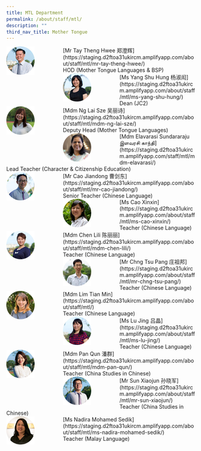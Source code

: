 ```yaml
---
title: MTL Department
permalink: /about/staff/mtl/
description: ""
third_nav_title: Mother Tongue
---
```

<div>  
<div style="float: left">  
<img src="/images/Staff/HOD-Tay-Theng-Hwee_s2.jpg" style="width:50%">
</div>  
<div></div>  
</div>	
[Mr Tay Theng Hwee 郑澄辉](https://staging.d2ftoa31ukircm.amplifyapp.com/about/staff/mtl/mr-tay-theng-hwee/) <br>
HOD (Mother Tongue Languages &amp; BSP)

<div>  
<div style="float: left">  
<img src="/images/Staff/MTL-Yang-Shu-Hung_s.jpg" style="width:50%">
</div>  
<div></div>  
</div>	
[Ms Yang Shu Hung 杨淑闳](https://staging.d2ftoa31ukircm.amplifyapp.com/about/staff/mtl/ms-yang-shu-hung/)&nbsp;<br>
Dean (JC2)

<div>  
<div style="float: left">  
<img src="/images/Staff/MTL-Ng-Lai-Sze_s.jpg" style="width:50%">
</div>  
<div></div>  
</div>	
[Mdm Ng Lai Sze 吴丽诗](https://staging.d2ftoa31ukircm.amplifyapp.com/about/staff/mtl/mdm-ng-lai-sze/)&nbsp;<br>
Deputy Head (Mother Tongue Languages)

<div>  
<div style="float: left">  
<img src="/images/Staff/mtl-elavarasi_s.jpg" style="width:50%">
</div>  
<div></div>  
</div>	
[Mdm Elavarasi Sundararaju இளவரசி காந்தி](https://staging.d2ftoa31ukircm.amplifyapp.com/staff/mtl/mdm-elavarasi/)<br>
Lead Teacher (Character &amp; Citizenship Education)

<div>  
<div style="float: left">  
<img src="/images/Staff/MTL-Cao-Jiandong_s2.jpg" style="width:50%">
</div>  
<div></div>  
</div>	
[Mr Cao Jiandong 曹剑东](https://staging.d2ftoa31ukircm.amplifyapp.com/about/staff/mtl/mr-cao-jiandong/)&nbsp;<br>
Senior Teacher (Chinese Language)

<div>  
<div style="float: left">  
<img src="/images/Staff/MTL-Cao-Xinxin_s.jpg" style="width:50%">
</div>  
<div></div>  
</div>	
[Ms Cao Xinxin](https://staging.d2ftoa31ukircm.amplifyapp.com/about/staff/mtl/ms-cao-xinxin/)<br>
Teacher (Chinese Language)

<div>  
<div style="float: left">  
<img src="/images/Staff/MTL-Chen-Lili_s.jpg" style="width:50%">
</div>  
<div></div>  
</div>	
[Mdm Chen Lili 陈丽丽](https://staging.d2ftoa31ukircm.amplifyapp.com/about/staff/mtl/mdm-chen-lili/)&nbsp;<br>
Teacher (Chinese&nbsp;Language)

<div>  
<div style="float: left">  
<img src="/images/Staff/MTL-Chng-Tsu-Pang_s.jpg" style="width:50%">
</div>  
<div></div>  
</div>	
[Mr Chng Tsu Pang 庄祖邦](https://staging.d2ftoa31ukircm.amplifyapp.com/about/staff/mtl/mr-chng-tsu-pang/)&nbsp;<br>
Teacher (Chinese Language)

<div>  
<div style="float: left">  
<img src="/images/Staff/MTL-Lim-Tian-Min_s.jpg" style="width:50%">
</div>  
<div></div>  
</div>	
[Mdm Lim Tian Min](https://staging.d2ftoa31ukircm.amplifyapp.com/about/staff/mtl/)<br>
Teacher (Chinese Language)

<div>  
<div style="float: left">  
<img src="/images/Staff/MTL-Lu-Jing_s.jpg" style="width:50%">
</div>  
<div></div>  
</div>	
[Ms Lu Jing 吕晶](https://staging.d2ftoa31ukircm.amplifyapp.com/about/staff/mtl/ms-lu-jing/) <br>
Teacher (Chinese Language)

<div>  
<div style="float: left">  
<img src="/images/Staff/MTL-Pan-Qun_s.jpg" style="width:50%">
</div>  
<div></div>  
</div>	
[Mdm Pan Qun&nbsp;潘群](https://staging.d2ftoa31ukircm.amplifyapp.com/about/staff/mtl/mdm-pan-qun/) <br>
Teacher (China Studies in Chinese)

<div>  
<div style="float: left">  
<img src="/images/Staff/MTL-Sun-Xiaojun_s.jpg" style="width:50%">
</div>  
<div></div>  
</div>	
[Mr Sun Xiaojun&nbsp;孙晓军](https://staging.d2ftoa31ukircm.amplifyapp.com/about/staff/mtl/mr-sun-xiaojun/) <br>
Teacher (China Studies in Chinese)

<div>  
<div style="float: left">  
<img src="/images/Staff/MTL-Nadira_s-1.jpg" style="width:50%">
</div>  
<div></div>  
</div>	
[Ms Nadira Mohamed Sedik](https://staging.d2ftoa31ukircm.amplifyapp.com/about/staff/mtl/ms-nadira-mohamed-sedik/) <br>
Teacher (Malay Language)